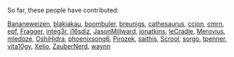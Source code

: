 So far, these people have contributed:

[Bananeweizen](https://github.com/Bananeweizen),
[blakjakau](https://github.com/blakjakau),
[boombuler](https://github.com/boombuler),
[breunigs](https://github.com/breunigs),
[cathesaurus](https://github.com/cathesaurus),
[ccjon](https://github.com/ccjon),
[cmrn](https://github.com/cmrn),
[epf](https://github.com/epf),
[Fragger](https://github.com/Fragger),
[integ3r](https://github.com/integ3r),
[j16sdiz](https://github.com/j16sdiz),
[JasonMillward](https://github.com/JasonMillward),
[jonatkins](https://github.com/jonatkins),
[leCradle](https://github.com/leCradle),
[Merovius](https://github.com/Merovius),
[mledoze](https://github.com/mledoze),
[OshiHidra](https://github.com/OshiHidra),
[phoenixsong6](https://github.com/phoenixsong6),
[Pirozek](https://github.com/Pirozek),
[saithis](https://github.com/saithis),
[Scrool](https://github.com/Scrool),
[sorgo](https://github.com/sorgo),
[tpenner](https://github.com/tpenner),
[vita10gy](https://github.com/vita10gy),
[Xelio](https://github.com/Xelio),
[ZauberNerd](https://github.com/ZauberNerd),
[waynn](https://github.com/waynn)

